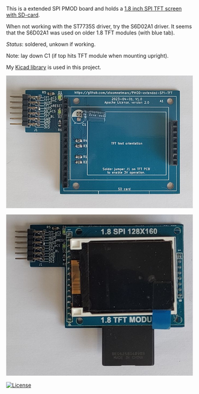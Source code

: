 This is a extended SPI PMOD board and holds a [1.8 inch SPI TFT screen with SD-card](http://www.lcdwiki.com/1.8inch_SPI_Module_ST7735S_SKU:MSP1804).

When not working with the ST7735S driver, try the S6D02A1 driver. It seems that the S6D02A1 was used on older 1.8 TFT modules (with blue tab).

*Status*: soldered, unkown if working.

Note: lay down C1 (if top hits TFT module when mounting upright).

My [Kicad library](https://github.com/atoomnetmarc/ATOOMNETKICAD) is used in this project.

![](PMOD%20SPI%20SD%20TFT.jpg)

![](PMOD%20SPI%20SD%20TFT-with-tft.jpg)

[![License](https://img.shields.io/badge/License-Apache%202.0-blue.svg)](https://opensource.org/licenses/Apache-2.0)
